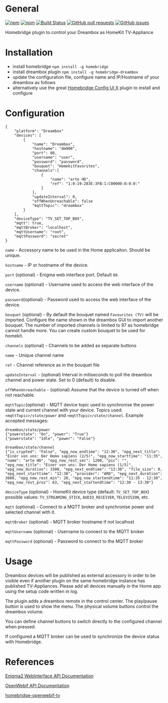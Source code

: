 # General

[![npm](https://img.shields.io/npm/dt/homebridge-dreambox.svg)](https://www.npmjs.com/package/homebridge-dreambox)
[![npm](https://img.shields.io/npm/v/homebridge-dreambox.svg)](https://www.npmjs.com/package/homebridge-dreambox)
[![Build Status](https://travis-ci.org/mdaskalov/homebridge-dreambox.svg?branch=master)](https://travis-ci.org/mdaskalov/homebridge-dreambox)
[![GitHub pull requests](https://img.shields.io/github/issues-pr/mdaskalov/homebridge-dreambox.svg)](https://github.com/mdaskalov/homebridge-dreambox/pulls)
[![GitHub issues](https://img.shields.io/github/issues/mdaskalov/homebridge-dreambox.svg)](https://github.com/mdaskalov/homebridge-dreambox/issues)

Homebridge plugin to control your Dreambox as HomeKit TV-Appliance

# Installation

* install homebridge `npm install -g homebridge`
* install dreambox plugin `npm install -g homebridge-dreambox`
* update the configuration file, configure name and IP/Hostname of your dreambox as follows
* alternatively use the great [Homebridge Config UI X](https://github.com/oznu/homebridge-config-ui-x) plugin to install and configure

# Configuration

```
{
    "platform": "Dreambox"
    "devices": [
        {
            "name": "Dreambox",
            "hostname": "dm900",
            "port": 80,
            "username": "user",
            "password": "password",
            "bouquet": "HomekitFavorites",
            "channels":[
                {
                    "name": "arte HD",
                    "ref": "1:0:19:283E:3FB:1:C00000:0:0:0:"
                }
            ],
            "updateInterval": 0,
            "offWhenUnreachable": false
            "mqttTopic": "dreambox"
        }
    ],
    "deviceType": "TV_SET_TOP_BOX",
    "mqtt": true,
    "mqttBroker": "localhost",
    "mqttUsername": "root",
    "mqttPassword": "secret"
}
```

`name` - Accessory name to be used in the Home applicaiton. Should be unique.

`hostname` - IP or hostname of the device.

`port` (optional) - Enigma web interface port. Default `80`.

`username` (optional) - Username used to access the web interface of the device.

`password`(optional) - Password used to access the web interface of the device.

`bouquet` (optional) - By default the bouquet named `Favourites (TV)` will be imported. Configure the name shown in the dreambox GUI to import another bouquet. The number of imported channels is limited to 97 as homebridge cannot handle more. You can create custom bouquet to be used for homekit.

`channels` (optional) - Channels to be added as separate buttons

`name` - Unique channel name

`ref` - Channel reference as in the bouquet file

`updateInterval` - (optional) Interval in miliseconds to poll the dreambox channel and power state. Set to 0 (default) to disable.

`offWhenUnreachable` - (optional) Assume that the device is turned off when not reachable.

`mqttTopic`(optional) - MQTT device topic used to synchronise the power state and current channel with your device. Topics used: `<mqttTopic>/state/power` and `<mqttTopic>/state/channel`. Example accepted messages:

```
dreambox/state/power
{"powerstate": "On", "power": "True"}
{"powerstate": "Idle", "power": "False"}

dreambox/state/channel
{"is_crypted": "False", "epg_now_endtime": "12:30", "epg_next_title": "Einer von uns: Der Homo sapiens (2/5)", "epg_now_starttime": "11:35", "name": "arte HD", "epg_now_rest_sec": 1200, "pic": "", "epg_now_title": "Einer von uns: Der Homo sapiens (1/5)", "epg_now_duration": 3300, "epg_next_endtime": "13:30", "file_size": 0, "epg_next_starttime": "12:30", "provider": "ARD", "epg_next_duration": 3600, "epg_now_rest_min": 20, "epg_now_startendtime": "11:35 - 12:30", "epg_now_rest_proz": 63, "epg_next_startendtime": "12:30 - 13:30"}
```

`deviceType` (optional) - HomeKit device type (default: `TV_SET_TOP_BOX`) possible values: `TV_STREAMING_STICK`, `AUDIO_RECEIVER`, `TELEVISION`, etc.

`mqtt` (optional) - Connect to a MQTT broker and synchronise power and selected channel with it.

`mqttBroker` (optional) - MQTT broker hostname if not localhost

`mqttUsername` (optional) - Username to connect to the MQTT broker

`mqttPassword` (optional) - Password to connect to the MQTT broker

# Usage

Dreambox devices will be published as external accessory in order to be visible even if another plugin on the same homebridge instance has published TV-Appliances. Please add all devices manually in the Home app using the setup code written in log.

The plugin adds a dreambox remote in the control center. The play/pause button is used to show the menu. The physical volume buttons control the dreambox volume.

You can define channel buttons to switch directly to the configured channel when pressed.

If configured a MQTT broker can be used to synchronize the device status with Homebridge.

# References

[Enigma2 WebInterface API Documentation](https://dream.reichholf.net/e2web/)

[OpenWebif API Documentation](https://github.com/E2OpenPlugins/e2openplugin-OpenWebif/wiki/OpenWebif-API-documentation)

[homebridge-openwebif-tv](https://github.com/grzegorz914/homebridge-openwebif-tv)

